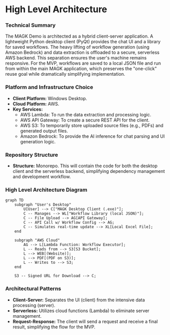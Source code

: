 # High Level Architecture

### Technical Summary

The MAGK Demo is architected as a hybrid client-server application. A lightweight Python desktop client (PyQt) provides the chat UI and a library for saved workflows. The heavy lifting of workflow generation (using Amazon Bedrock) and data extraction is offloaded to a secure, serverless AWS backend. This separation ensures the user's machine remains responsive. For the MVP, workflows are saved to a local JSON file and run from within the main MAGK application, which preserves the "one-click" reuse goal while dramatically simplifying implementation.

### Platform and Infrastructure Choice

- **Client Platform:** Windows Desktop.
- **Cloud Platform:** AWS.
- **Key Services:**
    - AWS Lambda: To run the data extraction and processing logic.
    - AWS API Gateway: To create a secure REST API for the client.
    - AWS S3: To temporarily store uploaded source files (e.g., PDFs) and generated output files.
    - Amazon Bedrock: To provide the AI inference for chat parsing and UI generation logic.

### Repository Structure

- **Structure:** Monorepo. This will contain the code for both the desktop client and the serverless backend, simplifying dependency management and development workflow.

### High Level Architecture Diagram

```mermaid
graph TD
    subgraph "User's Desktop"
        U[User] --> C["MAGK Desktop Client (.exe)"];
        C -- Manages --> WL["Workflow Library (local JSON)"];
        C -- File Upload --> AG[API Gateway];
        C -- API Call w/ Workflow Config --> AG;
        C -- Simulates real-time update --> XL[Local Excel File];
    end

    subgraph "AWS Cloud"
        AG --> L[Lambda Function: Workflow Executor];
        L -- Reads from --> S3[S3 Bucket];
        L --> WEB[(Website)];
        L --> PDF[(PDF on S3)];
        L -- Writes to --> S3;
    end

    S3 -- Signed URL for Download --> C;
```

### Architectural Patterns

- **Client-Server:** Separates the UI (client) from the intensive data processing (server).
- **Serverless:** Utilizes cloud functions (Lambda) to eliminate server management.
- **Request-Response:** The client will send a request and receive a final result, simplifying the flow for the MVP.

